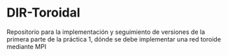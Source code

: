 # DIR-Toroidal

Repositorio para la implementación y seguimiento de versiones de la primera parte de la práctica 1, dónde se debe implementar una red toroide mediante
MPI
